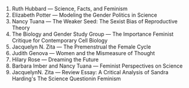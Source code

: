 1. Ruth Hubbard — Science, Facts, and Feminism
2. Elizabeth Potter — Modeling the Gender Politics in Science
3. Nancy Tuana — The Weaker Seed: The Sexist Bias of Reproductive Theory
4. The Biology and Gender Study Group — The Importance Feminist Critique for Contemporary Cell Biology
5. Jacquelyn N. Zita — The Premenstrual the Female Cycle
6. Judith Genova — Women and the Mismeasure of Thought
7. Hilary Rose — Dreaming the Future
8. Barbara Imber and Nancy Tuana — Feminist Perspectives on Science
9. JacquelynN. Zita — Review Essay: A Critical Analysis of Sandra Harding's The Science Questionin Feminism
